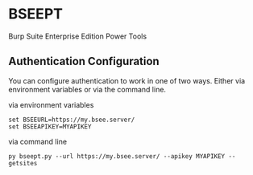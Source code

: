 # BSEEPT
Burp Suite Enterprise Edition Power Tools

## Authentication Configuration

You can configure authentication to work in one of two ways. Either via environment variables or via the command line.

via environment variables 
```
set BSEEURL=https://my.bsee.server/
set BSEEAPIKEY=MYAPIKEY
```

via command line
```
py bseept.py --url https://my.bsee.server/ --apikey MYAPIKEY --getsites
```